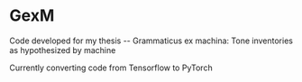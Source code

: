 # GexM
Code developed for my thesis -- Grammaticus ex machina: Tone inventories as hypothesized by machine

Currently converting code from Tensorflow to PyTorch
